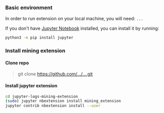 ### Basic environment
In order to run extension on your local machine, you will need: `...`

If you don't have [Jupyter Notebook](http://jupyter.org/) installed, you can install it by running:
```bash
python3 -m pip install jupyter
```

### Install mining extension
#### Clone repo
> git clone https://github.com/.../....git

#### Install jupyter extension
```bash
cd jupyter-logs-mining-extension
(sudo) jupyter nbextension install mining_extension
jupyter contrib nbextension install --user
```
